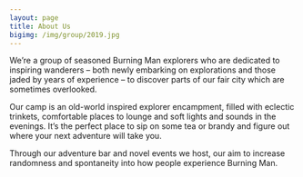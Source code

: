 ```yaml
---
layout: page
title: About Us
bigimg: /img/group/2019.jpg
---
```


We’re a group of seasoned Burning Man explorers who are dedicated to inspiring wanderers – both newly embarking on explorations and those jaded by years of experience – to discover parts of our fair city which are sometimes overlooked.

Our camp is an old-world inspired explorer encampment, filled with eclectic trinkets, comfortable places to lounge and soft lights and sounds in the evenings. It’s the perfect place to sip on some tea or brandy and figure out where your next adventure will take you.

Through our adventure bar and novel events we host, our aim to increase randomness and spontaneity into how people experience Burning Man.
